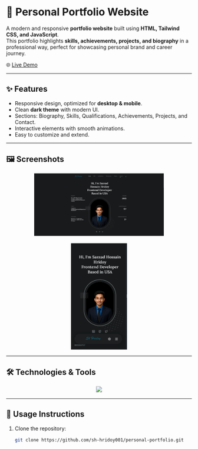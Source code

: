 # 🌟 Personal Portfolio Website  

A modern and responsive **portfolio website** built using **HTML, Tailwind CSS, and JavaScript**.  
This portfolio highlights **skills, achievements, projects, and biography** in a professional way, perfect for showcasing personal brand and career journey.  

🌐 [Live Demo](https://sh-hridoy001.netlify.app/)  

---

## ✨ Features
- Responsive design, optimized for **desktop & mobile**.  
- Clean **dark theme** with modern UI.  
- Sections: Biography, Skills, Qualifications, Achievements, Projects, and Contact.  
- Interactive elements with smooth animations.  
- Easy to customize and extend.  

---

## 🖼️ Screenshots  

<div align="center">
  <img src="desktop_view.png" width="70%" alt="Portfolio Desktop View" />
  <br/><br/>
  <img src="mobile_view.png" width="30%" alt="Portfolio Mobile View" />
</div>  

---

## 🛠️ Technologies & Tools  

<div align="center">
  <img src="https://skillicons.dev/icons?i=html,css,tailwind,js,git,github,figma,vercel,netlify" /><br/>
</div>  

---

## 🚀 Usage Instructions  

1. Clone the repository:
   ```bash
   git clone https://github.com/sh-hridoy001/personal-portfolio.git
